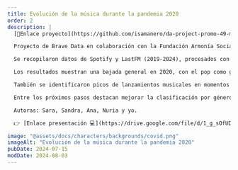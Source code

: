 ```yaml
---
title: Evolución de la música durante la pandemia 2020
order: 2
description: |
  [🔗Enlace proyecto](https://github.com/isamanero/da-project-promo-49-modulo-2-team-4)

  Proyecto de Brave Data en colaboración con la Fundación Armonía Social para analizar la evolución de la música durante la pandemia.

  Se recopilaron datos de Spotify y LastFM (2019-2024), procesados con Pandas y almacenados en MySQL para facilitar el análisis.

  Los resultados muestran una bajada general en 2020, con el pop como género más valorado y consolidación de artistas como Billie Eilish, Karol G o Bad Bunny.

  También se identificaron picos de lanzamientos musicales en momentos clave de la pandemia.

  Entre los próximos pasos destacan mejorar la clasificación por géneros, incluir datos demográficos y diseñar rutinas musicales para el bienestar.

  Autoras: Sara, Sandra, Ana, Nuria y yo.

  👉 [Enlace presentación 💻](https://drive.google.com/file/d/1_g_sOfUDmTmKAAa1MWVxXXj1OKRiXZa5/view?usp=drive_link)

image: "@assets/docs/characters/backgrounds/covid.png"
imageAlt: "Evolución de la música durante la pandemia 2020"
pubDate: 2024-07-15
modDate: 2024-08-03
---
```

